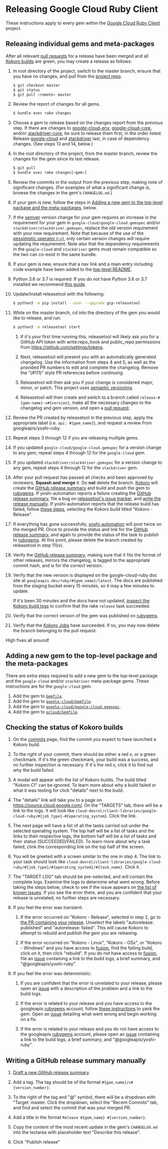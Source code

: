 # Releasing Google Cloud Ruby Client

These instructions apply to every gem within the [Google Cloud Ruby
Client](https://github.com/googleapis/google-cloud-ruby) project.

## Releasing individual gems and meta-packages

After all relevant [pull
requests](https://github.com/googleapis/google-cloud-ruby/pulls) for a
release have been merged and all [Kokoro builds](#checking-the-status-of-kokoro-builds) are
green, you may create a release as follows:

1. In root directory of the project, switch to the master branch, ensure that
   you have no changes, and pull from the [project
   repo](https://github.com/googleapis/google-cloud-ruby).

    ```sh
    $ git checkout master
    $ git status
    $ git pull <remote> master
    ```

1. Review the report of changes for all gems.

    ```sh
    $ bundle exec rake changes
    ```

1. Choose a gem to release based on the changes report from the previous step.
   If there are changes to
   [google-cloud-env](https://github.com/googleapis/google-cloud-ruby/tree/master/google-cloud-env),
   [google-cloud-core](https://github.com/googleapis/google-cloud-ruby/tree/master/google-cloud-core),
   and/or
   [stackdriver-core](https://github.com/googleapis/google-cloud-ruby/tree/master/stackdriver-core),
   be sure to release them first, in the order listed. Release
   [google-cloud](https://github.com/googleapis/google-cloud-ruby/blob/master/google-cloud)
   and
   [stackdriver](https://github.com/googleapis/google-cloud-ruby/blob/master/stackdriver)
   last, in case of dependency changes. (See steps 13 and 14, below.)

1. In the root directory of the project, from the master branch, review the changes for the gem since its
   last release.

    ```sh
    $ git pull
    $ bundle exec rake changes[<gem>]
    ```

1. Review the commits in the output from the previous step, making note of
   significant changes. (For examples of what a significant change is, browse
   the changes in the gem's `CHANGELOG.md`.)

1. If your gem is new, follow the steps in [Adding a new gem to the top-level
   package and the meta-packages](#adding-a-new-gem-to-the-top-level-package-and-the-meta-packages),
   below.

1. If the [semver](http://semver.org/) version change for your gem requires
   an increase in the requirement for your gem in
   `google-cloud/google-cloud.gemspec` and/or
   `stackdriver/stackdriver.gemspec`, replace the old version requirement with
   your new requirement. Note that because of the use of the [pessimistic
   operator (`~>`)](https://robots.thoughtbot.com/rubys-pessimistic-operator),
   only certain version changes will require updating the requirement. Note
   also that the dependency requirements in the `google-cloud` and
   `stackdriver` gems must remain compatible so the two can co-exist in the
   same bundle.

1. If your gem is new, ensure that a nav link and a main entry including
   code example have been added to the [top-level
   README](https://github.com/googleapis/google-cloud-ruby/blob/master/README.md).

1. Python 3.6 or 3.7 is required. If you do not have Python 3.6 or 3.7 installed we recommend [this guide](https://docs.python-guide.org/starting/installation/#installation-guides).

1. Update/Install releasetool with the following:

    ```sh
    $ python3 -m pip install --user --upgrade gcp-releasetool
    ```

1. While on the master branch, cd into the directory of the gem you would like to release, and run:

    ```sh
    $ python3 -m releasetool start
    ```

    1. If it's your first time running this, releasetool will likely ask you for a GitHub API token with write:repo_hook and public_repo permissions from https://github.com/settings/tokens.

    1. Next, releasetool will present you with an automatically generated changelog. Use the information from steps 4 and 5, as well as the provided PR numbers to edit and complete the changelog. Remove the "(#111)" style PR references before continuing.

    1. Releasetool will then ask you if your change is considered major, minor, or patch. This project uses [semantic versioning](http://semver.org).

    1. Releasetool will then create and switch to a branch called `release-#{gem-name}-v#{version}`, make all the necessary changes to the changelog and gem version, and open a [pull request](https://github.com/googleapis/google-cloud-ruby/pulls).

1. Review the PR created by releasetool in the previous step, apply the appropriate label (i.e. `api: #{gem_name}`), and request a review from googleapis/yoshi-ruby.

1. Repeat steps 3 through 12 if you are releasing multiple gems.

1. If you updated `google-cloud/google-cloud.gemspec` for a version change to
   any gem, repeat steps 4 through 12 for the `google-cloud` gem.

1. If you updated `stackdriver/stackdriver.gemspec` for a version change to any
   gem, repeat steps 4 through 12 for the `stackdriver` gem.

1. After your pull request has passed all checks and been approved by reviewers,
   **Squash and merge** it. Do **not** delete the branch. [Kokoro](#checking-the-status-of-kokoro-builds) will create the [GitHub release summary](https://github.com/googleapis/google-cloud-ruby/releases) and build and push the gem to [rubygems](https://rubygems.org/). If yoshi-automation reports a failure creating the [GitHub release summary](https://github.com/googleapis/google-cloud-ruby/releases), file a bug on [releasetool's issue tracker](https://github.com/googleapis/releasetool/issues), and [write the release manually](#writing-a-github-release-summary-manually). If yoshi-automation reports that the release build has failed, follow [these steps](#checking-the-status-of-kokoro-builds), selecting the Kokoro build titled "Kokoro - Release".

1. If everything has gone successfully, [yoshi-automation](https://github.com/yoshi-automation) will post twice on the merged PR. Once to provide the status and link for the [GitHub release summary](https://github.com/googleapis/google-cloud-ruby/releases), and again to provide the status of the task to publish to [rubygems](https://rubygems.org/). At this point, please delete the branch created by releasetool in step 11(iv).

1. Verify the [GitHub release summary](https://github.com/googleapis/google-cloud-ruby/releases), making sure that it fits the format of other releases, mirrors the changelog, is tagged to the appropriate commit hash, and is for the correct version.

1. Verify that the new version is displayed on the google-cloud-ruby doc site at `googleapis.dev/ruby/#{gem_name}/latest`. The docs are published from the staging bucket every 15 minutes, so it may a few minutes to update.

   If it's been 30 minutes and the docs have not updated, [inspect the Kokoro build logs](#checking-the-status-of-kokoro-builds) to confirm that the rake `release` task succeeded.

1. Verify that the correct version of the gem was published on [rubygems](https://rubygems.org/).

1. Verify that the [Kokoro Jobs](#checking-the-status-of-kokoro-builds) have succeeded. If so, you may now delete the branch belonging to the pull request. 

High fives all around!

## Adding a new gem to the top-level package and the meta-packages

There are extra steps required to add a new gem to the top-level package and the
`google-cloud` and/or `stackdriver` meta-package gems. These instructions are
for the `google-cloud` gem.

1. Add the gem to
   [`Gemfile`](https://github.com/googleapis/google-cloud-ruby/blob/master/Gemfile).
1. Add the gem to
   [`google-cloud/Gemfile`](https://github.com/googleapis/google-cloud-ruby/blob/master/google-cloud/Gemfile).
1. Add the gem to
   [`google-cloud/google-cloud.gemspec`](https://github.com/googleapis/google-cloud-ruby/blob/master/google-cloud/google-cloud.gemspec).
1. Add the gem to
   [`gcloud/Gemfile`](https://github.com/googleapis/google-cloud-ruby/blob/master/gcloud/Gemfile).

## Checking the status of Kokoro builds

1. On the [commits](https://github.com/googleapis/google-cloud-ruby/commits/master) page, find the commit you expect to have launched a Kokoro build.

1. To the right of your commit, there should be either a red x, or a green checkmark. If it's the green checkmark, your build was a success, and no further inspection is necessary. If it's the red x, click it to find out why the build failed.

1. A modal will appear with the list of Kokoro builds. The build titled "Kokoro CI" can be ignored. To learn more about why a build failed or what it was testing for click "details" next to the build.

1. The "details" link will take you to a page on https://source.cloud.google.com/. On the "TARGETS" tab, there will be a link to the logs. It will look like `cloud-devrel/client-libraries/google-cloud-ruby/#{job_type}-#{operating_system}`. Click the link.

1. The next page will have a list of all the tasks carried out under the selected operating system. The top half will be a list of tasks and the links to their respective logs, the bottom half will be a list of tasks and their status (SUCCEEDED/FAILED). To learn more about why a task failed, clink the corresponding link on the top half of the screen.

1. You will be greeted with a screen similar to the one in step 4. The link to your task should look like `cloud-devrel/client-libraries/google-cloud-ruby/#{job_type}/#{operating_system}/#{task_name}`. Click it.

1. The "TARGET LOG" tab should be pre-selected, and will contain the complete logs. Examine the logs to determine what went wrong. Before taking the steps below, check to see if the issue appears on [the list of known issues](https://github.com/googleapis/google-cloud-ruby/wiki/Known-Issues#kokoro-build-failures). If you see the error there, and you are confident that your release is unrelated, no further steps are necessary.

1. If you feel the error was transient:
    1. If the error occurred on "Kokoro - Release", selected in step 2, go to [the PR containing your release](https://github.com/googleapis/google-cloud-ruby/pulls?utf8=%E2%9C%93&q=is%3Apr+is%3Aclosed+Release). Unselect the labels "autorelease: published" and "autorelease: failed". This will cause Kokoro to attempt to rebuild and publish the gem you are releasing.

    1. If the error occurred on "Kokoro - Linux", "Kokoro - OSx", or "Kokoro - Windows" and you have access to [fusion](https://fusion.corp.google.com/dashboard/findbuilds?search_pattern=google-cloud-ruby%2Fcontinuous&project_types=&include_inactive_projects=false), find the failing build, click on it, then click "rebuild". If you do not have access to [fusion](https://fusion.corp.google.com/dashboard/findbuilds?search_pattern=google-cloud-ruby%2Fcontinuous&project_types=&include_inactive_projects=false), file an [issue](https://github.com/googleapis/google-cloud-ruby/issues/new?template=bug_report.md) containing a link to the build logs, a brief summary, and "@googleapis/yoshi-ruby".

1. If you feel the error was deterministic:
    1. If you are confident that the error is unrelated to your release, please open an [issue](https://github.com/googleapis/google-cloud-ruby/issues/new?template=bug_report.md) with a description of the problem and a link to the build logs.

    1. If the error is related to your release and you have access to the googleapis [rubygems](https://rubygems.org/) account, follow [these instructions](http://help.rubygems.org/kb/gemcutter/removing-a-published-rubygem) to yank the gem. Open an [issue](https://github.com/googleapis/google-cloud-ruby/issues/new?template=bug_report.md) detailing what went wrong and begin working on a fix.

    1. If the error is related to your release and you do not have access to the googleapis [rubygems](https://rubygems.org/) account, please open an [issue](https://github.com/googleapis/google-cloud-ruby/issues/new?template=bug_report.md) containing a link to the build logs, a brief summary, and "@googleapis/yoshi-ruby".

## Writing a GitHub release summary manually
1. [Draft a new GitHub release summary](https://github.com/googleapis/google-cloud-ruby/releases/new).

1. Add a tag. The tag should be of the format `#{gem_name}/v#{version_number}`.

1. To the right of the tag and "@" symbol, there will be a dropdown with "Target: master. Click the dropdown, select the "Recent Commits" tab, and find and select the commit that was your merged PR.

1. Add a title in the format `Release #{gem_name} #{version_number}`.

1. Copy the content of the most recent update in the gem's `CHANGELOG.md` into the textarea with placeholder text "Describe this release".

1. Click "Publish release"
